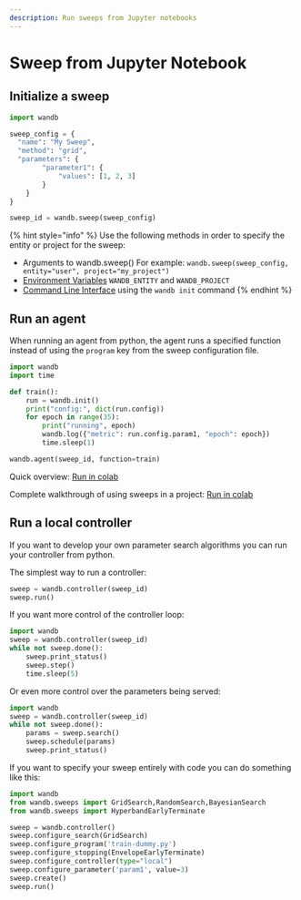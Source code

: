 ```yaml
---
description: Run sweeps from Jupyter notebooks
---
```


# Sweep from Jupyter Notebook

## Initialize a sweep

```python
import wandb

sweep_config = {
  "name": "My Sweep",
  "method": "grid",
  "parameters": {
        "parameter1": {
            "values": [1, 2, 3]
        }
    }
}

sweep_id = wandb.sweep(sweep_config)
```

{% hint style="info" %}
Use the following methods in order to specify the entity or project for the sweep:

* Arguments to wandb.sweep\(\) For example: `wandb.sweep(sweep_config, entity="user", project="my_project")`
* [Environment Variables](../library/advanced/environment-variables.md) `WANDB_ENTITY` and `WANDB_PROJECT`
* [Command Line Interface](../library/cli.md) using the `wandb init` command
{% endhint %}

## Run an agent

When running an agent from python, the agent runs a specified function instead of using the `program` key from the sweep configuration file.

```python
import wandb
import time

def train():
    run = wandb.init()
    print("config:", dict(run.config))
    for epoch in range(35):
        print("running", epoch)
        wandb.log({"metric": run.config.param1, "epoch": epoch})
        time.sleep(1)

wandb.agent(sweep_id, function=train)
```

Quick overview: [Run in colab](https://colab.research.google.com/github/wandb/examples/blob/master/sweeps-python/notebook.ipynb)

Complete walkthrough of using sweeps in a project: [Run in colab](https://colab.research.google.com/drive/181GCGp36_75C2zm7WLxr9U2QjMXXoibt)

## Run a local controller

If you want to develop your own parameter search algorithms you can run your controller from python.

The simplest way to run a controller:

```python
sweep = wandb.controller(sweep_id)
sweep.run()
```

If you want more control of the controller loop:

```python
import wandb
sweep = wandb.controller(sweep_id)
while not sweep.done():
    sweep.print_status()
    sweep.step()
    time.sleep(5)
```

Or even more control over the parameters being served:

```python
import wandb
sweep = wandb.controller(sweep_id)
while not sweep.done():
    params = sweep.search()
    sweep.schedule(params)
    sweep.print_status()
```

If you want to specify your sweep entirely with code you can do something like this:

```python
import wandb
from wandb.sweeps import GridSearch,RandomSearch,BayesianSearch
from wandb.sweeps import HyperbandEarlyTerminate

sweep = wandb.controller()
sweep.configure_search(GridSearch)
sweep.configure_program('train-dummy.py')
sweep.configure_stopping(EnvelopeEarlyTerminate)
sweep.configure_controller(type="local")
sweep.configure_parameter('param1', value=3)
sweep.create()
sweep.run()
```


